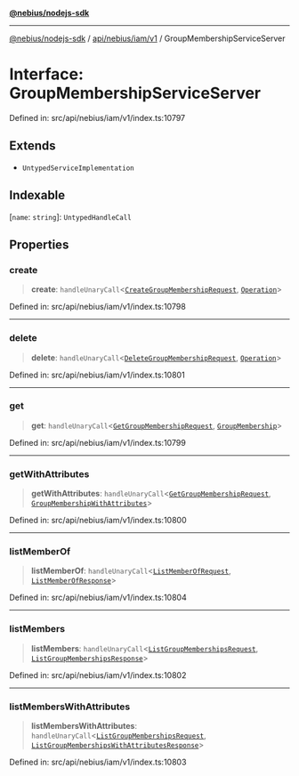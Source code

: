 [**@nebius/nodejs-sdk**](../../../../../README.md)

***

[@nebius/nodejs-sdk](../../../../../README.md) / [api/nebius/iam/v1](../README.md) / GroupMembershipServiceServer

# Interface: GroupMembershipServiceServer

Defined in: src/api/nebius/iam/v1/index.ts:10797

## Extends

- `UntypedServiceImplementation`

## Indexable

\[`name`: `string`\]: `UntypedHandleCall`

## Properties

### create

> **create**: `handleUnaryCall`\<[`CreateGroupMembershipRequest`](CreateGroupMembershipRequest.md), [`Operation`](../../../common/v1/interfaces/Operation.md)\>

Defined in: src/api/nebius/iam/v1/index.ts:10798

***

### delete

> **delete**: `handleUnaryCall`\<[`DeleteGroupMembershipRequest`](DeleteGroupMembershipRequest.md), [`Operation`](../../../common/v1/interfaces/Operation.md)\>

Defined in: src/api/nebius/iam/v1/index.ts:10801

***

### get

> **get**: `handleUnaryCall`\<[`GetGroupMembershipRequest`](GetGroupMembershipRequest.md), [`GroupMembership`](GroupMembership.md)\>

Defined in: src/api/nebius/iam/v1/index.ts:10799

***

### getWithAttributes

> **getWithAttributes**: `handleUnaryCall`\<[`GetGroupMembershipRequest`](GetGroupMembershipRequest.md), [`GroupMembershipWithAttributes`](GroupMembershipWithAttributes.md)\>

Defined in: src/api/nebius/iam/v1/index.ts:10800

***

### listMemberOf

> **listMemberOf**: `handleUnaryCall`\<[`ListMemberOfRequest`](ListMemberOfRequest.md), [`ListMemberOfResponse`](ListMemberOfResponse.md)\>

Defined in: src/api/nebius/iam/v1/index.ts:10804

***

### listMembers

> **listMembers**: `handleUnaryCall`\<[`ListGroupMembershipsRequest`](ListGroupMembershipsRequest.md), [`ListGroupMembershipsResponse`](ListGroupMembershipsResponse.md)\>

Defined in: src/api/nebius/iam/v1/index.ts:10802

***

### listMembersWithAttributes

> **listMembersWithAttributes**: `handleUnaryCall`\<[`ListGroupMembershipsRequest`](ListGroupMembershipsRequest.md), [`ListGroupMembershipsWithAttributesResponse`](ListGroupMembershipsWithAttributesResponse.md)\>

Defined in: src/api/nebius/iam/v1/index.ts:10803
